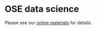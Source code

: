 # OSE data science

Please see our [online materials](https://ose-data-science.readthedocs.io) for details.
